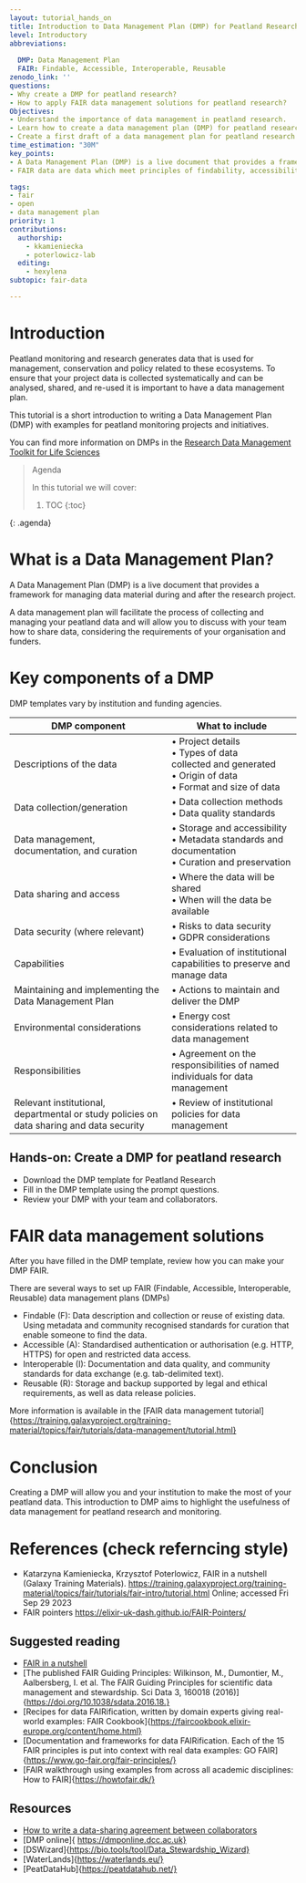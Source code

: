 ```yaml
---
layout: tutorial_hands_on
title: Introduction to Data Management Plan (DMP) for Peatland Research and PeatDataHub
level: Introductory
abbreviations:
  
  DMP: Data Management Plan
  FAIR: Findable, Accessible, Interoperable, Reusable
zenodo_link: ''
questions:
- Why create a DMP for peatland research?
- How to apply FAIR data management solutions for peatland research?
Objectives:
- Understand the importance of data management in peatland research.
- Learn how to create a data management plan (DMP) for peatland research
- Create a first draft of a data management plan for peatland research
time_estimation: "30M"
key_points:
- A Data Management Plan (DMP) is a live document that provides a framework for managing data material during and after the research project.
- FAIR data are data which meet principles of findability, accessibility, interoperability, and reusability (FAIR).

tags:
- fair
- open
- data management plan
priority: 1
contributions:
  authorship:
    - kkamieniecka
    - poterlowicz-lab
  editing:
    - hexylena
subtopic: fair-data

---
```



# Introduction

Peatland monitoring and research generates data that is used for management, conservation and policy related to these ecosystems. To ensure that your project data is collected systematically and can be analysed, shared, and re-used it is important to have a data management plan.

This tutorial is a short introduction to writing a Data Management Plan (DMP) with examples for peatland monitoring projects and initiatives.

You can find more information on DMPs in the [Research Data Management Toolkit for Life Sciences]( https://rdmkit.elixir-europe.org/)

> <agenda-title>Agenda</agenda-title>
>
> In this tutorial we will cover:
>
> 1. TOC
> {:toc}
>
{: .agenda}

# What is a Data Management Plan?

A Data Management Plan (DMP) is a live document that provides a framework for managing data material during and after the research project.

A data management plan will facilitate the process of collecting and managing your peatland data and will allow you to discuss with your team how to share data, considering the requirements of your organisation and funders.

# Key components of a DMP
DMP templates vary by institution and funding agencies. 

| DMP component  | What to include|
| ------------- | ------------- |
| Descriptions of the data  |    &bull; Project details <br> &bull; Types of data <br> collected and generated <br> &bull; Origin of data <br> &bull; Format and size of data |
|Data collection/generation | &bull; Data collection methods <br> &bull; Data quality standards| 
|Data management, documentation, and curation | &bull; Storage and accessibility <br> &bull; Metadata standards and documentation <br> &bull; Curation and preservation |  
|Data sharing and access | &bull; Where the data will be shared <br> &bull; When will the data be available |
|Data security (where relevant)|&bull; Risks to data security<br> &bull; GDPR considerations|
|Capabilities| &bull; Evaluation of institutional capabilities to preserve and manage data|
|Maintaining and implementing the Data Management Plan|&bull; Actions to maintain and deliver the DMP |
|Environmental considerations|&bull; Energy cost considerations related to data management|
|Responsibilities|&bull; Agreement on the responsibilities of named individuals for data management|
|Relevant institutional, departmental or study policies on data sharing and data security| &bull; Review of institutional policies for data management|

## Hands-on: Create a DMP for peatland research
* Download the DMP template for Peatland Research
* Fill in the DMP template using the prompt questions.
* Review your DMP with your team and collaborators.

# FAIR data management solutions

After you have filled in the DMP template, review how you can make your DMP FAIR.

There are several ways to set up FAIR (Findable, Accessible, Interoperable, Reusable) data management plans (DMPs) 

* Findable (F): Data description and collection or reuse of existing data.  Using metadata and community recognised standards for curation that enable someone to find the data.
* Accessible (A): Standardised authentication or authorisation (e.g. HTTP, HTTPS) for open and restricted data access.
* Interoperable (I): Documentation and data quality, and community standards for data exchange (e.g. tab-delimited text).
* Reusable (R): Storage and backup supported by legal and ethical requirements, as well as data release policies.

More information is available in the [FAIR data management tutorial]{https://training.galaxyproject.org/training-material/topics/fair/tutorials/data-management/tutorial.html}

# Conclusion

Creating a DMP will allow you and your institution to make the most of your peatland data. This introduction to DMP aims to highlight the usefulness of data management for peatland research and monitoring.

# References (check referncing style)

* Katarzyna Kamieniecka, Krzysztof Poterlowicz, FAIR in a nutshell (Galaxy Training Materials). https://training.galaxyproject.org/training-material/topics/fair/tutorials/fair-intro/tutorial.html Online; accessed Fri Sep 29 2023
* FAIR pointers https://elixir-uk-dash.github.io/FAIR-Pointers/


##  Suggested reading
* [FAIR in a nutshell](https://training.galaxyproject.org/training-material/topics/fair/tutorials/fair-intro/tutorial.html) 
* [The published FAIR Guiding Principles: Wilkinson, M., Dumontier, M., Aalbersberg, I. et al. The FAIR Guiding Principles for scientific data management and stewardship. Sci Data 3, 160018 (2016)] {https://doi.org/10.1038/sdata.2016.18.}
* [Recipes for data FAIRification, written by domain experts giving real-world examples: FAIR Cookbook]{https://faircookbook.elixir-europe.org/content/home.html}
* [Documentation and frameworks for data FAIRification. Each of the 15 FAIR principles is put into context with real data examples: GO FAIR]{https://www.go-fair.org/fair-principles/}
* [FAIR walkthrough using examples from across all academic disciplines: How to FAIR]{https://howtofair.dk/}

## Resources
* [How to write a data-sharing agreement between collaborators](https://www.youtube.com/watch?v=iaZInoaHa04)
* [DMP online]{ https://dmponline.dcc.ac.uk}
* [DSWizard]{https://bio.tools/tool/Data_Stewardship_Wizard}
* [WaterLands]{https://waterlands.eu/}
* [PeatDataHub]{https://peatdatahub.net/}
